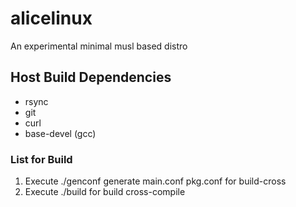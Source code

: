 # alicelinux
An experimental minimal musl based distro

## Host Build Dependencies
* rsync
* git
* curl
* base-devel (gcc)

### List for Build
1. Execute ./genconf generate main.conf pkg.conf for build-cross 
2. Execute ./build for build cross-compile
